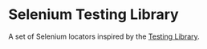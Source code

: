 # Selenium Testing Library

A set of Selenium locators inspired by the [Testing Library](http://testing-library.com/).
